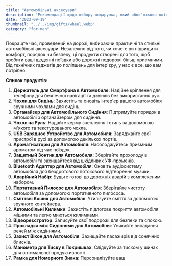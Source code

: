 ```yaml
---
title: "Автомобільні аксесуари"
description: "Рекомендації щодо вибору подарунка, який обов'язково оцінить автолюбитель"
date: "2023-09-19"
thumbnail: "../../img/gifts/wheel.webp"
category: "for-men"
---
```

Покращте час, проведений на дорозі, вибираючи практичні та стильні автомобільні аксесуари. Незалежно від того, чи хочете ви підвищити комфорт, порядок чи безпеку, ці продукти створені для того, щоб зробити ваші щоденні поїздки або дорожні подорожі більш приємними. Від технічних гаджетів до поліпшень для інтер'єру, у нас є все, що вам потрібно.

**Список продуктів:**
1. **Держатель для Смартфона в Автомобиле**: Надійне кріплення для телефону для безпечної навігації та дзвінків без використання рук.
2. **Чохли для Сидінь**: Захистіть та оновіть інтер'єр вашого автомобіля зручними чохлами для сидінь.
3. **Органайзер для Автомобільного Сидіння**: Підтримуйте порядок в автомобілі з органайзером для сидіння.
4. **Чохол на Руль**: Надайте керму зчеплення і стиль за допомогою м'якого та текстурованого чохла.
5. **USB Зарядное Устройство для Автомобиля**: Заряджайте свої пристрої в русі за допомогою декількох портів.
6. **Ароматизаторы для Автомобиля**: Насолоджуйтесь приємним ароматом під час поїздок.
7. **Защитный Зонтик для Автомобиля**: Зберігайте прохолоду в автомобілі та захищайтеся від шкідливих УФ-променів.
8. **Bluetooth Адаптер для Автомобіля**: Оновіть аудіосистему автомобіля для бездротового потокового відтворення музики.
9. **Аварійний Набір**: Будьте готові до дорожніх аварій з комплексним набором.
10. **Портативний Пилосос для Автомобіля**: Зберігайте чистоту автомобіля за допомогою портативного пилососа.
11. **Сміттєві Кошик для Автомобіля**: Утилізуйте сміття за допомогою зручного контейнера.
12. **Автомобільні Килимки**: Захистіть підлогове покриття автомобіля міцними та легко миються килимками.
13. **Відеореєстратор**: Записуйте свої подорожі для безпеки та спокою.
14. **Прокладка між Сидіннями для Автомобіля**: Уникайте випадання речей між сидіннями.
15. **Захист Вікон для Автомобіля**: Захищайте пасажирів від сонячних блисків.
16. **Манометр для Тиску в Покришках**: Слідкуйте за тиском у шинах для оптимальної продуктивності.
17. **Рамка для Номерного Знака**: Персоналізуйте ваш
```